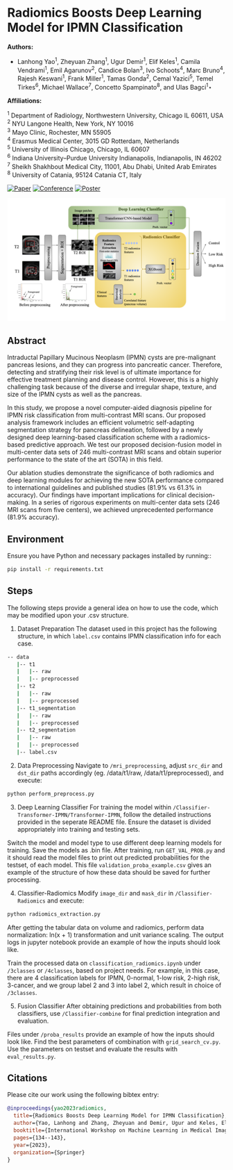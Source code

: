 
# Radiomics Boosts Deep Learning Model for IPMN Classification


**Authors:**

- Lanhong Yao<sup>1</sup>, Zheyuan Zhang<sup>1</sup>, Ugur Demir<sup>1</sup>, Elif Keles<sup>1</sup>, Camila Vendrami<sup>1</sup>, Emil Agarunov<sup>2</sup>, Candice Bolan<sup>3</sup>, Ivo Schoots<sup>4</sup>, Marc Bruno<sup>4</sup>, Rajesh Keswani<sup>1</sup>, Frank Miller<sup>1</sup>, Tamas Gonda<sup>2</sup>, Cemal Yazici<sup>5</sup>, Temel Tirkes<sup>6</sup>, Michael Wallace<sup>7</sup>, Concetto Spampinato<sup>8</sup>, and Ulas Bagci<sup>1</sup>⋆

**Affiliations:** 

<sup>1</sup> Department of Radiology, Northwestern University, Chicago IL 60611, USA  
<sup>2</sup> NYU Langone Health, New York, NY 10016  
<sup>3</sup> Mayo Clinic, Rochester, MN 55905  
<sup>4</sup> Erasmus Medical Center, 3015 GD Rotterdam, Netherlands  
<sup>5</sup> University of Illinois Chicago, Chicago, IL 60607  
<sup>6</sup> Indiana University–Purdue University Indianapolis, Indianapolis, IN 46202  
<sup>7</sup> Sheikh Shakhbout Medical City, 11001, Abu Dhabi, United Arab Emirates  
<sup>8</sup> University of Catania, 95124 Catania CT, Italy


[![Paper](http://img.shields.io/badge/paper-arxiv-FFFF00.svg)](https://arxiv.org/pdf/2309.05857.pdf)
[![Conference](http://img.shields.io/badge/MICCAI_MLMI-2023-0000FF.svg)](https://sites.google.com/view/mlmi2023)
[![Poster](http://img.shields.io/badge/Poster-2023-FF0000.svg)](https://sites.google.com/view/mlmi2023/poster-sessions/poster-session-2?authuser=0#h.8vektsu8by1)
</div>

![Diagram](/img/IPMN_classification.png)


## Abstract
Intraductal Papillary Mucinous Neoplasm (IPMN) cysts are pre-malignant pancreas lesions, and they can progress into pancreatic cancer. Therefore, detecting and stratifying their risk level is of ultimate importance for effective treatment planning and disease control. However, this is a highly challenging task because of the diverse and irregular shape, texture, and size of the IPMN cysts as well as the pancreas. 

In this study, we propose a novel computer-aided diagnosis pipeline for IPMN risk classification from multi-contrast MRI scans. Our proposed analysis framework includes an efficient volumetric self-adapting segmentation strategy for pancreas delineation, followed by a newly designed deep learning-based classification scheme with a radiomics-based predictive approach. We test our proposed decision-fusion model in multi-center data sets of 246 multi-contrast MRI scans and obtain superior performance to the state of the art (SOTA) in this field. 

Our ablation studies demonstrate the significance of both radiomics and deep learning modules for achieving the new SOTA performance compared to international guidelines and published studies (81.9% vs 61.3% in accuracy). Our findings have important implications for clinical decision-making. In a series of rigorous experiments on multi-center data sets (246 MRI scans from five centers), we achieved unprecedented performance (81.9% accuracy).


## Environment
Ensure you have Python and necessary packages installed by running::
```bash
pip install -r requirements.txt
```


## Steps
The following steps provide a general idea on how to use the code, which may be modified upon your .csv structure. 

1. Dataset Preparation
The dataset used in this project has the following structure, in which `label.csv` contains IPMN classification info for each case.
```bash
-- data
   |-- t1
   |   |-- raw
   |   |-- preprocessed
   |-- t2
   |   |-- raw
   |   |-- preprocessed
   |-- t1_segmentation
   |   |-- raw
   |   |-- preprocessed
   |-- t2_segmentation
   |   |-- raw
   |   |-- preprocessed
   |-- label.csv
```

2. Data Preprocessing
Navigate to `/mri_preprocessing`, adjust `src_dir` and `dst_dir` paths accordingly (eg. /data/t1/raw, /data/t1/preprocessed), and execute:
```bash
python perform_preprocess.py
```


3. Deep Learning Classifier
For training the model within `/Classifier-Transformer-IPMN/Transformer-IPMN`, follow the detailed instructions provided in the seperate README file. Ensure the dataset is divided appropriately into training and testing sets.

Switch the model and model type to use different deep learning models for training. Save the models as .bin file.
After training, run `GET_VAL_PROB.py` and it should read the model files to print out predicted probabilities for the testset, of each model. 
This file `validation_proba_example.csv` gives an example of the structure of how these data should be saved for further processing. 


4. Classifier-Radiomics
Modify `image_dir` and `mask_dir` in `/Classifier-Radiomics` and execute:
```bash
python radiomics_extraction.py
```

After getting the tabular data on volume and radiomics, perform data normalization: ln(x + 1) transformation and unit variance scaling. The output logs in jupyter notebook provide an example of how the inputs should look like.

Train the processed data on `classification_radiomics.ipynb` under `/3classes` or `/4classes`, based on project needs. For example, in this case, there are 4 classification labels for IPMN, 0-normal, 1-low risk, 2-high risk, 3-cancer, and we group label 2 and 3 into label 2, which result in choice of `/3classes`. 


5. Fusion Classifier
After obtaining predictions and probabilities from both classifiers, use `/Classifier-combine` for final prediction integration and evaluation.

Files under `/proba_results` provide an example of how the inputs should look like. Find the best parameters of combination with `grid_search_cv.py`. Use the parameters on testset and evaluate the results with `eval_results.py`. 

## Citations
Please cite our work using the following bibtex entry:
```bibtex
@inproceedings{yao2023radiomics,
  title={Radiomics Boosts Deep Learning Model for IPMN Classification},
  author={Yao, Lanhong and Zhang, Zheyuan and Demir, Ugur and Keles, Elif and Vendrami, Camila and Agarunov, Emil and Bolan, Candice and Schoots, Ivo and Bruno, Marc and Keswani, Rajesh and others},
  booktitle={International Workshop on Machine Learning in Medical Imaging},
  pages={134--143},
  year={2023},
  organization={Springer}
}
```
